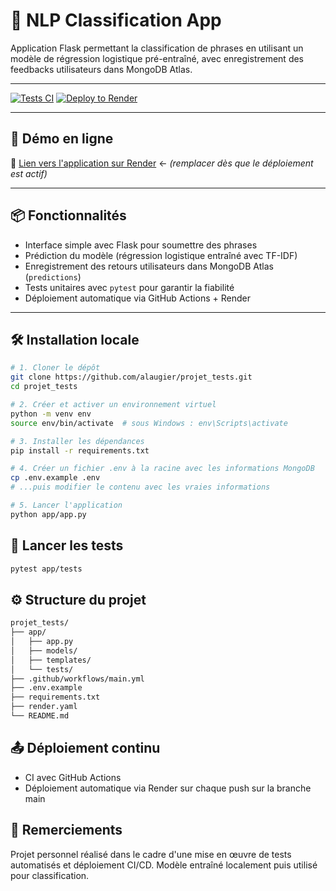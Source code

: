 # 🧠 NLP Classification App
Application Flask permettant la classification de phrases en utilisant un modèle de régression logistique pré-entraîné, avec enregistrement des feedbacks utilisateurs dans MongoDB Atlas.

---
[![Tests CI](https://github.com/alaugier/projet_tests/actions/workflows/main.yml/badge.svg)](https://github.com/alaugier/projet_tests/actions/workflows/main.yml)
[![Deploy to Render](https://img.shields.io/badge/render-deployed-brightgreen?logo=render)](https://dashboard.render.com/web/services)

---
## 🚀 Démo en ligne
🔗 [Lien vers l'application sur Render](https://ton-app.render.com) ← *(remplacer dès que le déploiement est actif)*

---
## 📦 Fonctionnalités
- Interface simple avec Flask pour soumettre des phrases
- Prédiction du modèle (régression logistique entraîné avec TF-IDF)
- Enregistrement des retours utilisateurs dans MongoDB Atlas (`predictions`)
- Tests unitaires avec `pytest` pour garantir la fiabilité
- Déploiement automatique via GitHub Actions + Render

---
## 🛠️ Installation locale
```bash
# 1. Cloner le dépôt
git clone https://github.com/alaugier/projet_tests.git
cd projet_tests

# 2. Créer et activer un environnement virtuel
python -m venv env
source env/bin/activate  # sous Windows : env\Scripts\activate

# 3. Installer les dépendances
pip install -r requirements.txt

# 4. Créer un fichier .env à la racine avec les informations MongoDB
cp .env.example .env
# ...puis modifier le contenu avec les vraies informations

# 5. Lancer l'application
python app/app.py
```

## 🧪 Lancer les tests
```bash
pytest app/tests
```

## ⚙️ Structure du projet
```bash
projet_tests/
├── app/
│   ├── app.py
│   ├── models/
│   ├── templates/
│   └── tests/
├── .github/workflows/main.yml
├── .env.example
├── requirements.txt
├── render.yaml
└── README.md
```

## 📤 Déploiement continu
- CI avec GitHub Actions
- Déploiement automatique via Render sur chaque push sur la branche main

## 🙌 Remerciements
Projet personnel réalisé dans le cadre d'une mise en œuvre de tests automatisés et déploiement CI/CD.
Modèle entraîné localement puis utilisé pour classification.